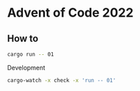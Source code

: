 # Advent of Code 2022

## How to

```bash
cargo run -- 01
```

Development

```bash
cargo-watch -x check -x 'run -- 01'
```
